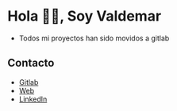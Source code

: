 # Hola 👋🏻, Soy Valdemar

- Todos mi proyectos han sido movidos a gitlab

## Contacto

- [Gitlab](https://gitlab.com/vlozada)
- [Web](https://vlozada.com)
- [LinkedIn](https://www.linkedin.com/in/valdemar-dev/)

